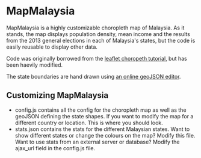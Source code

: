 # MapMalaysia

MapMalaysia is a highly customizable choropleth map of Malaysia. As it stands, the map displays population density, mean income and the results from the 2013 general elections in each of Malaysia's states, but the code is easily reusable to display other data.

Code was originally borrowed from the [leaflet choropeth tutorial](http://leafletjs.com/examples/choropleth.html), but has been haevily modified.

The state boundaries are hand drawn using [an online geoJSON editor](http://blog.sallarp.com/google-maps-geojson-editor/).

## Customizing MapMalaysia

- config.js contains all the config for the choropleth map as well as the geoJSON defining the state shapes. If you want to modify the map for a different country or location. This is where you should look.
- stats.json contains the stats for the different Malaysian states. Want to show different states or change the colours on the map? Modify this file. Want to use stats from an external server or database? Modify the ajax_url field in the config.js file.
